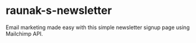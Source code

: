 # raunak-s-newsletter
Email marketing made easy with this simple newsletter signup page using Mailchimp API.
